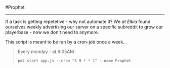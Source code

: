 #Prophet
***
If a task is getting repetetive - why not automate it?
We *at Elkia* found ourselves weekly advertising our server on a specific subreddit to grow our playerbase - now we don't need to anymore.

This script is meant to be ran by a cron-job once a week...

>Every monday - at 9:05AM
>
>`pm2 start app.js --cron "5 9 * * 1" --name Prophet`
